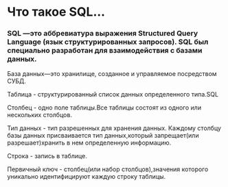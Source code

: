 # Что такое SQL...

### SQL —это аббревиатура выражения Structured Query Language \(язык структурированных запросов\). SQL был специально разработан для взаимодействия с базами данных. 



База данных—это хранилище, созданное и управляемое посредством СУБД. 

Таблица - структурированный список данных определенного типа.SQL

Столбец - одно поле таблицы.Все таблицы состоят из одного или нескольких столбцов.

Тип данных - тип разрешенных для хранения данных. Каждому столбцу базы данных присваивается тип данных,который запрещает\(или разрешает\)хранить в нем определенную информацию.

Строка - запись в таблице.

Первичный ключ - столбец\(или набор столбцов\),значения которого уникально идентифицируют каждую строку таблицы.






